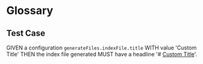 # Glossary

## Test Case

GIVEN a configuration `generateFiles.indexFile.title` WITH value 'Custom Title'
THEN the index file generated MUST have a headline
'# [Custom Title](#custom-title)'.
